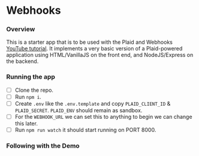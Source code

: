 # Webhooks

### Overview

This is a starter app that is to be used with the Plaid and Webhooks [YouTube tutorial](https://www.youtube.com/watch?v=0E0KEAVeDyc). It implements a very basic version of a Plaid-powered application using HTML/VanillaJS on the front end, and NodeJS/Express on the backend.

### Running the app

- [ ] Clone the repo.
- [ ] Run `npm i`.
- [ ] Create `.env` like the `.env.template` and copy `PLAID_CLIENT_ID` & `PLAID_SECRET`. `PLAID_ENV` should remain as sandbox.
- [ ] For the `WEBHOOK_URL` we can set this to anything to begin we can change this later.
- [ ] Run `npm run watch` it should start running on PORT 8000.

### Following with the Demo
